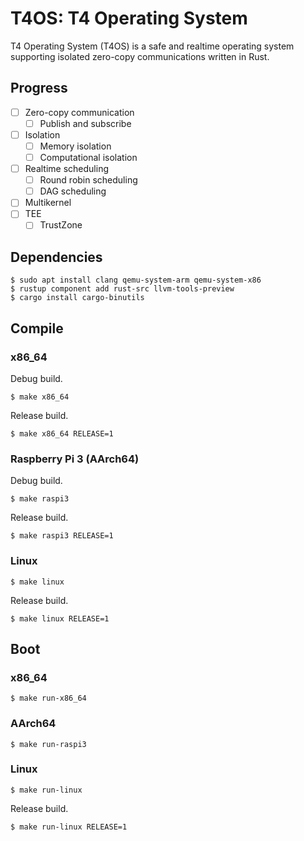 # T4OS: T4 Operating System

T4 Operating System (T4OS) is a safe and realtime operating system supporting
isolated zero-copy communications written in Rust.

## Progress

- [ ] Zero-copy communication
  - [ ] Publish and subscribe
- [ ] Isolation
  - [ ] Memory isolation
  - [ ] Computational isolation
- [ ] Realtime scheduling
  - [ ] Round robin scheduling
  - [ ] DAG scheduling
- [ ] Multikernel
- [ ] TEE
  - [ ] TrustZone

## Dependencies

```text
$ sudo apt install clang qemu-system-arm qemu-system-x86
$ rustup component add rust-src llvm-tools-preview
$ cargo install cargo-binutils
```

## Compile

### x86_64

Debug build.

```text
$ make x86_64
```

Release build.

```text
$ make x86_64 RELEASE=1
```

### Raspberry Pi 3 (AArch64)

Debug build.

```text
$ make raspi3
```

Release build.

```text
$ make raspi3 RELEASE=1
```

### Linux

```text
$ make linux
```

Release build.

```text
$ make linux RELEASE=1
```

## Boot

### x86\_64

```text
$ make run-x86_64
```

### AArch64

```text
$ make run-raspi3
```

### Linux

```text
$ make run-linux
```

Release build.

```text
$ make run-linux RELEASE=1
```
